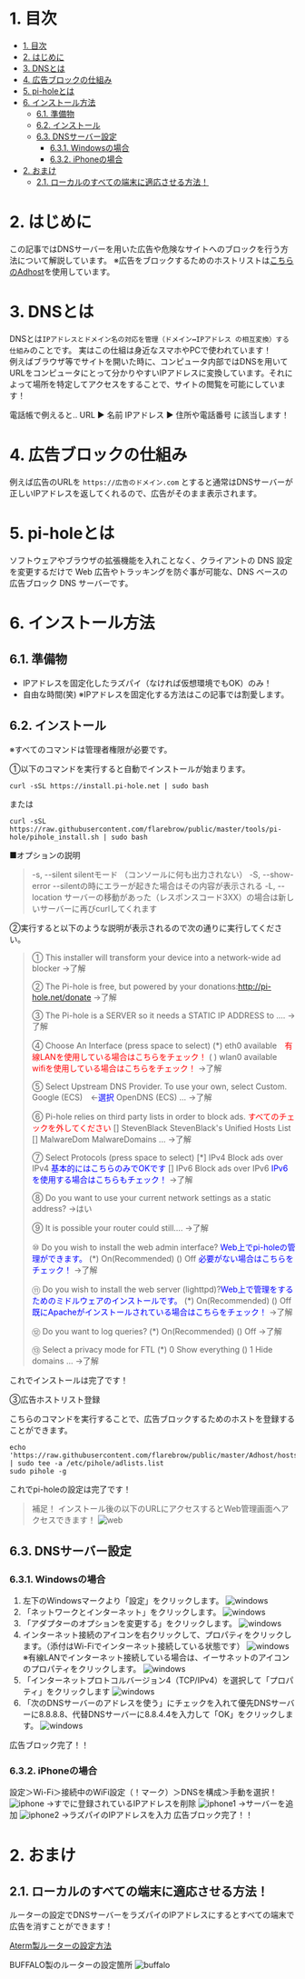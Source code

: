 # 1. 目次
<!-- TOC -->

- [1. 目次](#1-目次)
- [2. はじめに](#2-はじめに)
- [3. DNSとは](#3-dnsとは)
- [4. 広告ブロックの仕組み](#4-広告ブロックの仕組み)
- [5. pi-holeとは](#5-pi-holeとは)
- [6. インストール方法](#6-インストール方法)
    - [6.1. 準備物](#61-準備物)
    - [6.2. インストール](#62-インストール)
    - [6.3. DNSサーバー設定](#63-dnsサーバー設定)
        - [6.3.1. Windowsの場合](#631-windowsの場合)
        - [6.3.2. iPhoneの場合](#632-iphoneの場合)
- [2. おまけ](#2-おまけ)
    - [2.1. ローカルのすべての端末に適応させる方法！](#21-ローカルのすべての端末に適応させる方法)

<!-- /TOC -->

# 2. はじめに
この記事ではDNSサーバーを用いた広告や危険なサイトへのブロックを行う方法について解説しています。
※広告をブロックするためのホストリストは[こちらのAdhost](https://github.com/flarebrow/public)を使用しています。

# 3. DNSとは

DNSとは`IPアドレスとドメイン名の対応を管理（ドメイン↔IPアドレス の相互変換）する仕組み`のことです。
実はこの仕組は身近なスマホやPCで使われています！  
例えばブラウザ等でサイトを開いた時に、コンピュータ内部ではDNSを用いてURLをコンピュータにとって分かりやすいIPアドレスに変換しています。それによって場所を特定してアクセスをすることで、サイトの閲覧を可能にしています！

電話帳で例えると..
URL ▶ 名前
IPアドレス ▶ 住所や電話番号
に該当します！

# 4. 広告ブロックの仕組み

例えば広告のURLを `https://広告のドメイン.com` とすると通常はDNSサーバーが正しいIPアドレスを返してくれるので、広告がそのまま表示されます。

# 5. pi-holeとは

ソフトウェアやブラウザの拡張機能を入れことなく、クライアントの DNS 設定を変更するだけで Web 広告やトラッキングを防ぐ事が可能な、DNS ベースの広告ブロック DNS サーバーです。

# 6. インストール方法

## 6.1. 準備物
* IPアドレスを固定化したラズパイ（なければ仮想環境でもOK）のみ！  
* 自由な時間(笑)
※IPアドレスを固定化する方法はこの記事では割愛します。

## 6.2. インストール

※すべてのコマンドは管理者権限が必要です。

①以下のコマンドを実行すると自動でインストールが始まります。
```Bash:公式サイトからインストール
curl -sSL https://install.pi-hole.net | sudo bash
```
または
```Bash:公式サイトからインストール+ブロックリスト自動追加（③番のコマンドが不要になります）
curl -sSL https://raw.githubusercontent.com/flarebrow/public/master/tools/pi-hole/pihole_install.sh | sudo bash
```

■オプションの説明
>-s, --silent
>silentモード （コンソールに何も出力されない）
>-S, --show-error
>--silentの時にエラーが起きた場合はその内容が表示される
>-L, --location
>サーバーの移動があった（レスポンスコード3XX）の場合は新しいサーバーに再びcurlしてくれます

②実行すると以下のような説明が表示されるので次の通りに実行してください。
>① This installer will transform your device into a network-wide ad blocker 
>->了解
>
>② The Pi-hole is free, but powered by your donations:http://pi-hole.net/donate
>->了解
>
>③ The Pi-hole is a SERVER so it needs a STATIC IP ADDRESS to ....
>->了解
>
>④ Choose An Interface (press space to select) 
>(\*) eth0   available　<font color="red">有線LANを使用している場合はこちらをチェック！</font>
>( ) wlan0  available　<font color="red">wifiを使用している場合はこちらをチェック！</font>
>->了解
>
>⑤ Select Upstream DNS Provider. To use your own, select Custom.
>Google (ECS)　←<font color="blue">選択</font>
>OpenDNS (ECS)
>...
>->了解
>
>⑥ Pi-hole relies on third party lists in order to block ads. <font color="red">すべてのチェックを外してください</font>
>[] StevenBlack  StevenBlack's Unified Hosts List 
>[] MalwareDom   MalwareDomains 
>...
>->了解
>
>⑦ Select Protocols (press space to select)
>[\*] IPv4  Block ads over IPv4 <font color="blue">基本的にはこちらのみでOKです</font>
>[] IPv6  Block ads over IPv6 <font color="blue">IPv6を使用する場合はこちらもチェック！</font>
>->了解
>
>⑧ Do you want to use your current network settings as a static address?
>->はい
>
>⑨ It is possible your router could still....
>->了解
>
>⑩ Do you wish to install the web admin interface? <font color="blue">Web上でpi-holeの管理ができます。</font>
>(\*) On(Recommended) 
>() Off <font color="blue">必要がない場合はこちらをチェック！</font>
>->了解
>
>⑪ Do you wish to install the web server (lighttpd)?<font color="blue">Web上で管理をするためのミドルウェアのインストールです。</font>
>(\*) On(Recommended)
>() Off <font color="blue">既にApacheがインストールされている場合はこちらをチェック！</font>
>->了解
>
>⑫ Do you want to log queries?
>(\*) On(Recommended)
>() Off
>->了解
>
>⑬ Select a privacy mode for FTL
>(\*) 0 Show everything
>()  1 Hide domains
>...
>->了解

これでインストールは完了です！

③広告ホストリスト登録

こちらのコマンドを実行することで、広告ブロックするためのホストを登録することができます。

```Bash:広告リスト追加
echo 'https://raw.githubusercontent.com/flarebrow/public/master/Adhost/hosts' | sudo tee -a /etc/pihole/adlists.list
sudo pihole -g
```
これでpi-holeの設定は完了です！

>補足！
>インストール後の以下のURLにアクセスするとWeb管理画面へアクセスできます！
![web](images/web.png)


## 6.3. DNSサーバー設定

### 6.3.1. Windowsの場合

1. 左下のWindowsマークより「設定」をクリックします。
![windows](images/windows1.png)
2. 「ネットワークとインターネット」をクリックします。
![windows](images/windows2.png)
3. 「アダプターのオプションを変更する」をクリックします。
![windows](images/windows3.png)
4. インターネット接続のアイコンを右クリックして、プロパティをクリックします。（添付はWi-Fiでインターネット接続している状態です）
![windows](images/windows4.png)
※有線LANでインターネット接続している場合は、イーサネットのアイコンのプロパティをクリックします。
![windows](images/windows4_1.png)
5. 「インターネットプロトコルバージョン4（TCP/IPv4）を選択して「プロパティ」をクリックします
![windows](images/windows5.png)
6. 「次のDNSサーバーのアドレスを使う」にチェックを入れて優先DNSサーバーに8.8.8.8、代替DNSサーバーに8.8.4.4を入力して「OK」をクリックします。
![windows](images/windows6.png)

広告ブロック完了！！

### 6.3.2. iPhoneの場合

設定＞Wi-Fi＞接続中のWiFi設定（！マーク）＞DNSを構成＞手動を選択！
![iphone](images/iphone.png)
→すでに登録されているIPアドレスを削除
![iphone1](images/iphone1.png)
→サーバーを追加
![iphone2](images/iphone2.png)
→ラズパイのIPアドレスを入力
広告ブロック完了！！

# 2. おまけ

## 2.1. ローカルのすべての端末に適応させる方法！

ルーターの設定でDNSサーバーをラズパイのIPアドレスにするとすべての端末で広告を消すことができます！

[Aterm製ルーターの設定方法](https://www.aterm.jp/function/wg2600hp3/guide/namesaver.html)

BUFFALO製のルーターの設定箇所
![buffalo](images/buffalo.png)
